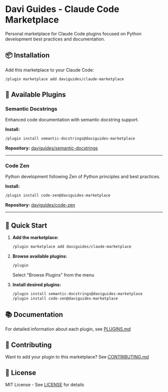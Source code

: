 # Davi Guides - Claude Code Marketplace

Personal marketplace for Claude Code plugins focused on Python development best practices and documentation.

## 📦 Installation

Add this marketplace to your Claude Code:

```bash
/plugin marketplace add daviguides/claude-marketplace
```

## 🔌 Available Plugins

### Semantic Docstrings
Enhanced code documentation with semantic docstring support.

**Install:**
```bash
/plugin install semantic-docstrings@daviguides-marketplace
```

**Repository:** [daviguides/semantic-docstrings](https://github.com/daviguides/semantic-docstrings)

---

### Code Zen
Python development following Zen of Python principles and best practices.

**Install:**
```bash
/plugin install code-zen@daviguides-marketplace
```

**Repository:** [daviguides/code-zen](https://github.com/daviguides/code-zen)

---

## 🚀 Quick Start

1. **Add the marketplace:**
   ```bash
   /plugin marketplace add daviguides/claude-marketplace
   ```

2. **Browse available plugins:**
   ```bash
   /plugin
   ```
   Select "Browse Plugins" from the menu

3. **Install desired plugins:**
   ```bash
   /plugin install semantic-docstrings@daviguides-marketplace
   /plugin install code-zen@daviguides-marketplace
   ```

## 📚 Documentation

For detailed information about each plugin, see [PLUGINS.md](./PLUGINS.md)

## 🤝 Contributing

Want to add your plugin to this marketplace? See [CONTRIBUTING.md](./CONTRIBUTING.md)

## 📄 License

MIT License - See [LICENSE](./LICENSE) for details
